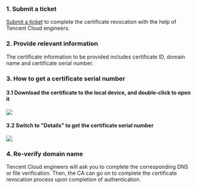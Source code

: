 ### 1. Submit a ticket

[Submit a ticket](https://console.cloud.tencent.com/workorder/category) to complete the certificate revocation with the help of Tencent Cloud engineers.

### 2. Provide relevant information

The certificate information to be provided includes certificate ID, domain name and certificate serial number.

### 3. How to get a certificate serial number

#### 3.1 Download the certificate to the local device, and double-click to open it
![](https://main.qcloudimg.com/raw/71d0506f76e7c7efed717a5073c4becb.jpg)
#### 3.2 Switch to "Details" to get the certificate serial number
![](https://mc.qcloudimg.com/static/img/648022f9b6c7decc68c1a13460937afa/2.png)

### 4. Re-verify domain name
Tencent Cloud engineers will ask you to complete the corresponding DNS or file verification. Then, the CA can go on to complete the certificate revocation process upon completion of authentication.

